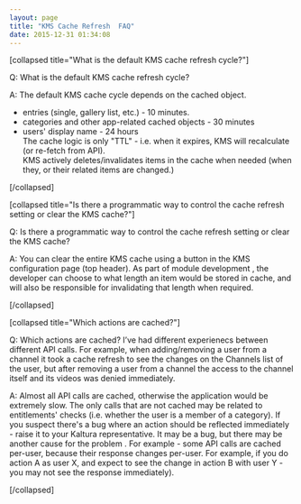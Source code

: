 ```yaml
---
layout: page
title: "KMS Cache Refresh  FAQ"
date: 2015-12-31 01:34:08
---
```


<p>
    <span>[collapsed title="What is the default KMS cache refresh cycle?"]</span>
  </p>
  
  <p>
    Q: What is the default KMS cache refresh cycle?
  </p>
  
  <p>
    A: The default KMS cache cycle depends on the cached object.
  </p>
  
  <ul>
    <li>
      entries (single, gallery list, etc.) - 10 minutes.
    </li>
    <li>
      categories and other app-related cached objects - 30 minutes
    </li>
    <li>
      users' display name - 24 hours<br />The cache logic is only "TTL" - i.e. when it expires, KMS will recalculate (or re-fetch from API).<br />KMS actively deletes/invalidates items in the cache when needed (when they, or their related items are changed.)
    </li>
  </ul>
  
  <p>
    <span>[/collapsed]</span>
  </p>
  
  <p>
    <span>[collapsed title="Is there a programmatic way to control the cache refresh setting or clear the KMS cache?"]</span>
  </p>
  
  <p>
    Q: Is there a programmatic way to control the cache refresh setting or clear the KMS cache?
  </p>
  
  <p>
    A: You can clear the entire KMS cache using a button in the KMS configuration page (top header). As part of module development , the developer can choose to what length an item would be stored in cache, and will also be responsible for invalidating that length when required.
  </p>
  
  <p>
    [/collapsed]
  </p>
  
  <p>
    [collapsed title="Which actions are cached?"]
  </p>
  
  <p>
    Q: Which actions are cached? I’ve had different experienecs between different API calls. For example, when adding/removing a user from a channel it took a cache refresh to see the changes on the Channels list of the user, but after removing a user from a channel the access to the channel itself and its videos was denied immediately.
  </p>
  
  <p>
    A: Almost all API calls are cached, otherwise the application would be extremely slow. The only calls that are not cached may be related to entitlements' checks (i.e. whether the user is a member of a category). If you suspect there's a bug where an action should be reflected immediately - raise it to your Kaltura representative. It may be a bug, but there may be another cause for the problem . For example - some API calls are cached per-user, because their response changes per-user. For example, if you do action A as user X, and expect to see the change in action B with user Y - you may not see the response immediately).
  </p>
  
  <p>
    [/collapsed]
  </p>